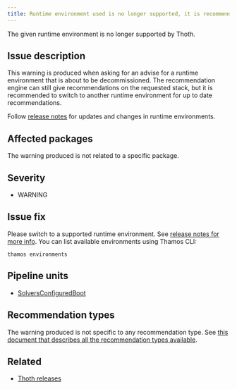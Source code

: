 ```yaml
---
title: Runtime environment used is no longer supported, it is recommended to switch to another runtime environment
---
```


The given runtime environment is no longer supported by Thoth.

## Issue description

This warning is produced when asking for an advise for a runtime environment
that is about to be decommissioned. The recommendation engine can still give
recommendations on the requested stack, but it is recommended to switch to
another runtime environment for up to date recommendations.

Follow [release notes][0] for updates and changes in runtime environments.

## Affected packages

The warning produced is not related to a specific package.

## Severity

 * WARNING

## Issue fix

Please switch to a supported runtime environment. See [release notes for more
info][0]. You can list available environments using Thamos CLI:

```
thamos environments
```

## Pipeline units

 * [SolversConfiguredBoot](https://thoth-station.ninja/docs/developers/adviser/thoth.adviser.boots.html#thoth.adviser.boots.SolversConfiguredBoot)

## Recommendation types

The warning produced is not specific to any recommendation type. See [this
document that describes all the recommendation types
available](http://thoth-station.ninja/recommendation-types).

## Related

 * [Thoth releases][0]

[0]: https://github.com/thoth-station/thoth-application/releases
